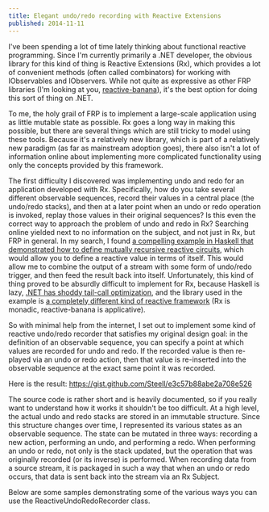 ```yaml
---
title: Elegant undo/redo recording with Reactive Extensions
published: 2014-11-11
---
```


I've been spending a lot of time lately thinking about functional reactive programming. Since I'm currently primarily a .NET developer, the obvious library for this kind of thing is Reactive Extensions (Rx), which provides a lot of convenient methods (often called combinators) for working with IObservables and IObservers. While not quite as expressive as other FRP libraries (I'm looking at you, [reactive-banana](https://www.haskell.org/haskellwiki/Reactive-banana)), it's the best option for doing this sort of thing on .NET.

To me, the holy grail of FRP is to implement a large-scale application using as little mutable state as possible. Rx goes a long way in making this possible, but there are several things which are still tricky to model using these tools. Because it's a relatively new library, which is part of a relatively new paradigm (as far as mainstream adoption goes), there also isn't a lot of information online about implementing more complicated functionality using only the concepts provided by this framework.

The first difficulty I discovered was implementing undo and redo for an application developed with Rx. Specifically, how do you take several different observable sequences, record their values in a central place (the undo/redo stacks), and then at a later point when an undo or redo operation is invoked, replay those values in their original sequences? Is this even the correct way to approach the problem of undo and redo in Rx? Searching online yielded next to no information on the subject, and not just in Rx, but FRP in general. In my search, I found [a compelling example in Haskell that demonstrated how to define mutually recursive reactive circuits](https://github.com/HeinrichApfelmus/reactive-banana/blob/master/reactive-banana-wx/src/CRUD.hs), which would allow you to define a reactive value in terms of itself. This would allow me to combine the output of a stream with some form of undo/redo trigger, and then feed the result back into itself. Unfortunately, this kind of thing proved to be absurdly difficult to implement for Rx, because Haskell is lazy, [.NET has shoddy tail-call optimization](http://stackoverflow.com/questions/491376/why-doesnt-net-c-optimize-for-tail-call-recursion), and the library used in the example is [a completely different kind of reactive framework](https://blogs.janestreet.com/breaking-down-frp/) (Rx is monadic, reactive-banana is applicative).

So with minimal help from the internet, I set out to implement some kind of reactive undo/redo recorder that satisfies my original design goal: in the definition of an observable sequence, you can specify a point at which values are recorded for undo and redo. If the recorded value is then re-played via an undo or redo action, then that value is re-inserted into the observable sequence at the exact same point it was recorded.

Here is the result: <https://gist.github.com/Steell/e3c57b88abe2a708e526>

The source code is rather short and is heavily documented, so if you really want to understand how it works it shouldn't be too difficult. At a high level, the actual undo and redo stacks are stored in an immutable structure. Since this structure changes over time, I represented its various states as an observable sequence. The state can be mutated in three ways: recording a new action, performing an undo, and performing a redo. When performing an undo or redo, not only is the stack updated, but the operation that was originally recorded (or its inverse) is performed. When recording data from a source stream, it is packaged in such a way that when an undo or redo occurs, that data is sent back into the stream via an Rx Subject.

Below are some samples demonstrating some of the various ways you can use the ReactiveUndoRedoRecorder class.

<script src="https://gist.github.com/Steell/145785ba00289e18e799.js" />
